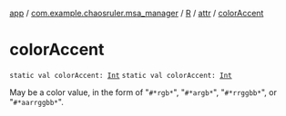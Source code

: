 [app](../../../index.md) / [com.example.chaosruler.msa_manager](../../index.md) / [R](../index.md) / [attr](index.md) / [colorAccent](.)

# colorAccent

`static val colorAccent: `[`Int`](https://kotlinlang.org/api/latest/jvm/stdlib/kotlin/-int/index.html)
`static val colorAccent: `[`Int`](https://kotlinlang.org/api/latest/jvm/stdlib/kotlin/-int/index.html)

May be a color value, in the form of "`#*rgb*`", "`#*argb*`", "`#*rrggbb*`", or "`#*aarrggbb*`".

